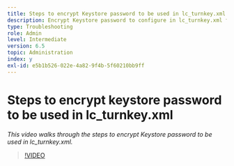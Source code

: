 ```yaml
---
title: Steps to encrypt Keystore password to be used in lc_turnkey.xml
description: Encrypt Keystore password to configure in lc_turnkey.xml file
type: Troubleshooting
role: Admin
level: Intermediate
version: 6.5
topic: Administration
index: y
exl-id: e5b1b526-022e-4a82-9f4b-5f60210bb9ff
---
```

# Steps to encrypt keystore password to be used in lc_turnkey.xml

*This video walks through the steps to encrypt Keystore password to be used in lc_turnkey.xml.*

>[!VIDEO](https://video.tv.adobe.com/v/335538?quality=12&learn=on)
